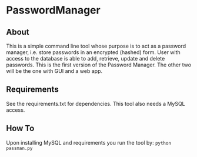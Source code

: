 # PasswordManager
## About
This is a simple command line tool whose purpose is to act as a password manager, i.e. store passwords in an encrypted (hashed) form. User with access to the database is able to add, retrieve, update and delete passwords.
This is the first version of the Password Manager. The other two will be the one with GUI and a web app.

## Requirements
See the requirements.txt for dependencies. This tool also needs a MySQL access.

## How To
Upon installing MySQL and requirements you run the tool by:
`python passman.py`
